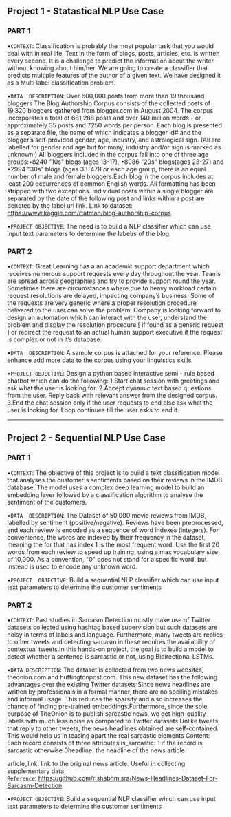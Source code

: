 ## Project 1 - Statastical NLP Use Case

### PART 1
•`CONTEXT`: Classification  is  probably  the  most  popular  task  that  you  would  deal  with  in  real  life.  Text  in  the  form  of  blogs,  posts,  articles, etc.  is  written  every  second.  It  is  a  challenge  to  predict  the  information  about  the  writer  without  knowing  about  him/her.  We  are  going  to create a classifier that predicts multiple features of the author of a given text. We have designed it as a Multi label classification problem.

•`DATA  DESCRIPTION`: Over  600,000  posts  from  more  than  19  thousand  bloggers  The  Blog  Authorship  Corpus  consists  of  the  collected posts of 19,320 bloggers gathered from blogger.com in August 2004. The corpus incorporates a total of 681,288 posts and over 140 million words  -  or  approximately  35  posts  and  7250  words  per  person.  Each  blog  is  presented  as  a  separate file,  the  name  of  which  indicates  a blogger id# and the blogger’s self-provided gender, age, industry, and astrological sign. (All are labelled for gender and age but for many, industry and/or sign is marked as unknown.) All bloggers included in the corpus fall into one of three age groups:•8240 "10s" blogs (ages 13-17), •8086 "20s" blogs(ages 23-27) and •2994 "30s" blogs (ages 33-47)For each age group, there is an equal number of male and female bloggers.Each blog in the corpus includes at least 200 occurrences of common English words. All formatting has been stripped with two exceptions. Individual posts within a single blogger are separated by the date of the following post and links within a post are denoted by the label url link. 
Link to dataset: https://www.kaggle.com/rtatman/blog-authorship-corpus

•`PROJECT OBJECTIVE`: The need is to build a NLP classifier which can use input text parameters to determine the label/s of the blog.

### PART 2

•`CONTEXT`: Great  Learning  has  a  an  academic  support  department  which  receives  numerous  support  requests  every  day  throughout  the year.  Teams  are  spread  across  geographies  and  try  to  provide  support  round  the  year.  Sometimes  there  are  circumstances  where  due  to heavy  workload  certain  request  resolutions  are  delayed,  impacting  company’s  business.  Some  of  the  requests  are  very  generic  where  a proper resolution procedure delivered to the user can solve the problem. Company is looking forward to design an automation which can interact with the user, understand the problem and display the resolution procedure [ if found as a generic request ] or redirect the request to an actual human support executive if the request is complex or not in it’s database.

•`DATA  DESCRIPTION`: A sample corpus is attached for your reference. Please enhance add more data to the corpus using your linguistics skills.

•`PROJECT OBJECTIVE`: Design a python based interactive semi - rule based chatbot which can do the following: 
  1.Start chat session with greetings and ask what the user is looking for.
  2.Accept dynamic text based questions from the user. Reply back with relevant answer from the designed corpus. 
  3.End the chat session only if the user requests to end else ask what the user is looking for. Loop continues till the user asks to end it.

---

## Project 2 - Sequential NLP Use Case

### PART 1

•`CONTEXT`: The  objective  of  this  project  is  to  build  a  text  classification  model  that analyses the customer's sentiments based on their reviews in the IMDB database. The model uses a complex deep learning model to build an embedding layer followed by a classification algorithm to analyse the sentiment of the customers.

•`DATA  DESCRIPTION`: The  Dataset  of  50,000  movie  reviews  from  IMDB,  labelled  by sentiment  (positive/negative).  Reviews  have  been  preprocessed,  and  each  review  is encoded  as  a  sequence  of  word  indexes  (integers).  For  convenience,  the  words  are indexed  by  their  frequency  in  the  dataset,  meaning  the  for  that  has  index  1  is  the most  frequent  word.  Use  the first  20  words  from  each  review  to  speed  up  training, using  a  max  vocabulary  size  of  10,000.  As  a  convention,  "0"  does  not  stand  for  a specific word, but instead is used to encode any unknown word.

•`PROJECT  OBJECTIVE`: Build  a  sequential  NLP  classifier  which  can  use  input  text parameters to determine the customer sentiments

### PART 2

•`CONTEXT`: Past studies in Sarcasm Detection mostly make use of Twitter datasets collected using   hashtag   based   supervision   but   such   datasets   are   noisy   in   terms   of   labels   and language.  Furthermore,  many  tweets  are  replies  to  other  tweets  and  detecting  sarcasm  in these  requires  the  availability  of  contextual  tweets.In  this  hands-on  project,  the  goal  is  to build a model to detect whether a sentence is sarcastic or not, using Bidirectional LSTMs.

•`DATA DESCRIPTION`: The dataset is collected from two news websites, theonion.com and huffingtonpost.com. This new dataset has the following advantages over the existing Twitter datasets:Since  news  headlines  are  written  by  professionals  in  a  formal  manner,  there  are  no  spelling  mistakes  and informal usage. This reduces the sparsity and also increases the chance of finding pre-trained embeddings.Furthermore,  since  the  sole  purpose  of  TheOnion  is  to  publish  sarcastic  news,  we  get  high-quality  labels  with much less noise as compared to Twitter datasets.Unlike tweets that reply to other tweets, the news headlines obtained are self-contained. This would help us in teasing apart the real sarcastic elements
Content: Each record consists of three attributes:is_sarcastic: 1 if the record is sarcastic otherwise 0headline: the headline of the news article

article_link: link to the original news article. Useful in collecting supplementary data     
`Reference`: https://github.com/rishabhmisra/News-Headlines-Dataset-For-Sarcasm-Detection

•`PROJECT OBJECTIVE`: Build a sequential NLP classifier which can use input text parameters to determine the customer sentiments
